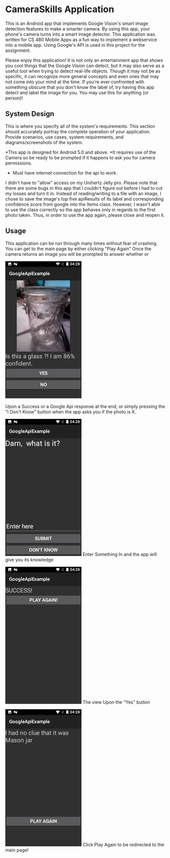 # CameraSkills Application


This is an Android app that implements Google Vision's smart image detection features to make a smarter camera. By using this app, your phone's camera turns into a smart image detector. This application was written for CS 480 Mobile Apps as a fun way to implement a webservice into a mobile app. Using Google's API is used in this project for the assignment.

Please enjoy this application! It is not only an entertainment app that shows you cool things that the Google Vision can detect, but it may also serve as a useful tool when trying to detect real-life objects. Though it may not be as specific, it can recognize more general concepts and even ones that may not come into your mind at the time. If you're ever confronted with something obscure that you don't know the label of, try having this app detect and label the image for you. You may use this for anything (or person)!

## System Design 
This is where you specify all of the system's requirements.  This section should accurately portray the complete operation of your application.  Provide scenarios, use cases, system requirements, and diagrams/screenshots of the system.

*This app is designed for Android 5.0 and above. 
*It requires use of the Camera so be ready to be prompted if it happens to ask you for camera permissions. 
* Must have internet connection for the api to work.

I didn't have to "allow" access on my Unihertz Jelly pro. Please note that there are some bugs in this app that I couldn't figure out before I had to cut my losses and turn it in. Instead of reading/writing to a file with an image, I chose to save the image's top five apiResults of its label and corresponding confidence score from google into the Items class. However, I wasn't able to use the class correctly so the app behaves only in regards to the first photo taken. Thus, in order to use the app again, please close and reopen it.




## Usage

This application can be run through many times without fear of crashing. You can get to the main page by either clicking "Play Again" Once the camera returns an image you will be prompted to answer whether or 

![alt text](https://github.com/KalimotxoGood/Teaching-MobileApps/blob/master/projects/project%203/source/Screenshot_20180228-042807.png "The result after the camera returns an image")




Upon a Success or a Google Api response at the end, or simply pressing the "I Don't Know" button when the app asks you if the photo is X. 



![alt text](https://github.com/KalimotxoGood/Teaching-MobileApps/blob/master/projects/project%203/source/Screenshot_20180228-042826.png "Enter Something In and the app will give you its knowledge")
Enter Something In and the app will give you its knowledge


![alt text](https://github.com/KalimotxoGood/Teaching-MobileApps/blob/master/projects/project%203/source/Screenshot_20180228-042811.png "The view Upon the Yes button!")
The view Upon the "Yes" button

![alt text](https://github.com/KalimotxoGood/Teaching-MobileApps/blob/master/projects/project%203/source/Screenshot_20180228-042845.png "Click Play Again to be redirected to the main page!")
Click Play Again to be redirected to the main page!
